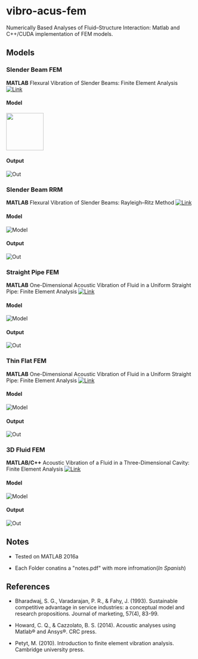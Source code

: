 # vibro-acus-fem

Numerically Based Analyses of Fluid–Structure Interaction: Matlab and C++/CUDA implementation of FEM models.

## Models

### Slender Beam FEM

**MATLAB** Flexural Vibration of Slender Beams: Finite Element Analysis
[![Link](https://img.shields.io/badge/go-page-blue.svg)](https://github.com/jnfran92/vibro-acus-fem/tree/master/Slender%20Beam%20FEM) 

#### Model
<!-- ![Model](https://imgur.com/2TyJKDe.png) -->
<img src="https://imgur.com/2TyJKDe.png" width="100">


#### Output
![Out](https://imgur.com/iReTtZQ.png)



### Slender Beam RRM

**MATLAB** Flexural Vibration of Slender Beams: Rayleigh–Ritz Method
[![Link](https://img.shields.io/badge/go-page-blue.svg)](https://github.com/jnfran92/vibro-acus-fem/tree/master/Slender%20Beam%20RRM) 

#### Model
![Model](https://imgur.com/g4SQAMr.png)


#### Output
![Out](https://imgur.com/BJmtpTB.png)


### Straight Pipe FEM

**MATLAB** One-Dimensional Acoustic Vibration of Fluid in a Uniform Straight Pipe: Finite Element Analysis
[![Link](https://img.shields.io/badge/go-page-blue.svg)](https://github.com/jnfran92/vibro-acus-fem/tree/master/Straight%20Pipe%20FEM) 

#### Model
![Model](https://imgur.com/JxiAHju.png)


#### Output
![Out](https://imgur.com/DhIY9XU.png)


### Thin Flat FEM

**MATLAB** One-Dimensional Acoustic Vibration of Fluid in a Uniform Straight Pipe: Finite Element Analysis
[![Link](https://img.shields.io/badge/go-page-blue.svg)](https://github.com/jnfran92/vibro-acus-fem/tree/master/Thin%20Flat%20Plate%20FEM) 

#### Model
![Model](https://imgur.com/g4SQAMr.png)


#### Output
![Out](https://imgur.com/BJmtpTB.png)


### 3D Fluid FEM

**MATLAB/C++** Acoustic Vibration of a Fluid in a Three-Dimensional Cavity: Finite Element Analysis
[![Link](https://img.shields.io/badge/go-page-blue.svg)](https://github.com/jnfran92/fem-cuda-solver) 

#### Model
![Model](https://imgur.com/ANh523W.png)


#### Output
![Out](https://imgur.com/5Uv6QXl.png)



## Notes

- Tested on MATLAB 2016a

- Each Folder conatins a "notes.pdf" with more infromation(*In Spanish*)

## References
- Bharadwaj, S. G., Varadarajan, P. R., & Fahy, J. (1993). Sustainable competitive advantage in service industries: a conceptual model and research propositions. Journal of marketing, 57(4), 83-99.

- Howard, C. Q., & Cazzolato, B. S. (2014). Acoustic analyses using Matlab® and Ansys®. CRC press.

- Petyt, M. (2010). Introduction to finite element vibration analysis. Cambridge university press.



